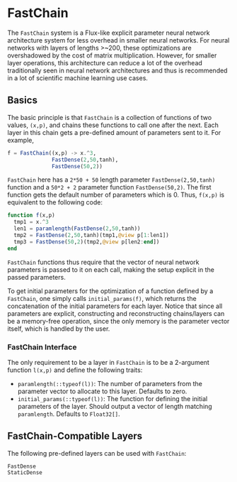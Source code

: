 # FastChain

The `FastChain` system is a Flux-like explicit parameter neural network
architecture system for less overhead in smaller neural networks. For neural
networks with layers of lengths >~200, these optimizations are overshadowed by
the cost of matrix multiplication. However, for smaller layer operations, this
architecture can reduce a lot of the overhead traditionally seen in neural
network architectures and thus is recommended in a lot of scientific machine
learning use cases.

## Basics

The basic principle is that `FastChain` is a collection of functions of two values,
`(x,p)`, and chains these functions to call one after the next. Each layer in
this chain gets a pre-defined amount of parameters sent to it. For example,

```julia
f = FastChain((x,p) -> x.^3,
              FastDense(2,50,tanh),
              FastDense(50,2))
```

`FastChain` here has a `2*50 + 50` length parameter `FastDense(2,50,tanh)` function
and a `50*2 + 2` parameter function `FastDense(50,2)`. The first function gets
the default number of parameters which is 0. Thus, `f(x,p)` is equivalent to the
following code:

```julia
function f(x,p)
  tmp1 = x.^3
  len1 = paramlength(FastDense(2,50,tanh))
  tmp2 = FastDense(2,50,tanh)(tmp1,@view p[1:len1])
  tmp3 = FastDense(50,2)(tmp2,@view p[len2:end])
end
```

`FastChain` functions thus require that the vector of neural network parameters
is passed to it on each call, making the setup explicit in the passed parameters.

To get initial parameters for the optimization of a function defined by a
`FastChain`, one simply calls `initial_params(f)`, which returns the concatenation
of the initial parameters for each layer. Notice that since all parameters are
explicit, constructing and reconstructing chains/layers can be a memory-free
operation, since the only memory is the parameter vector itself, which is handled
by the user.

### FastChain Interface

The only requirement to be a layer in `FastChain` is to be a 2-argument function
`l(x,p)` and define the following traits:

- `paramlength(::typeof(l))`: The number of parameters from the parameter vector
  to allocate to this layer. Defaults to zero.
- `initial_params(::typeof(l))`: The function for defining the initial parameters
  of the layer. Should output a vector of length matching `paramlength`. Defaults
  to `Float32[]`.

## FastChain-Compatible Layers

The following pre-defined layers can be used with `FastChain`:

```@docs
FastDense
StaticDense
```
